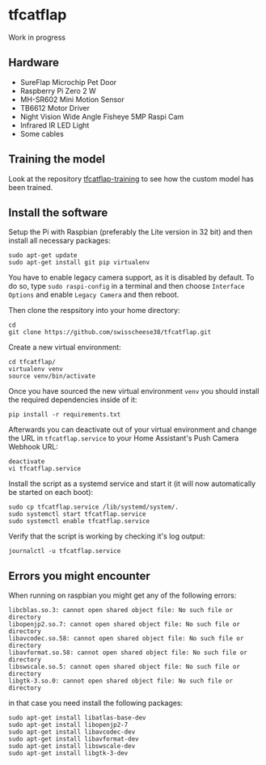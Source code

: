 # tfcatflap
Work in progress

## Hardware

* SureFlap Microchip Pet Door
* Raspberry Pi Zero 2 W
* MH-SR602 Mini Motion Sensor
* TB6612 Motor Driver
* Night Vision Wide Angle Fisheye 5MP Raspi Cam
* Infrared IR LED Light
* Some cables

## Training the model
Look at the repository [tfcatflap-training](https://github.com/swisscheese38/tfcatflap-training) to see how the custom model has been trained.

## Install the software
Setup the Pi with Raspbian (preferably the Lite version in 32 bit) and then install all necessary packages:
```
sudo apt-get update 
sudo apt-get install git pip virtualenv
```
You have to enable legacy camera support, as it is disabled by default. To do so, type `sudo raspi-config` in a terminal and then choose `Interface Options` and enable `Legacy Camera` and then reboot.

Then clone the respsitory into your home directory:
```
cd
git clone https://github.com/swisscheese38/tfcatflap.git
```

Create a new virtual environment:
```
cd tfcatflap/
virtualenv venv
source venv/bin/activate
```

Once you have sourced the new virtual environment `venv` you should install the required dependencies inside of it:
```
pip install -r requirements.txt
```

Afterwards you can deactivate out of your virtual environment and change the URL in `tfcatflap.service` to your Home Assistant's Push Camera Webhook URL:
```
deactivate
vi tfcatflap.service
```

Install the script as a systemd service and start it (it will now automatically be started on each boot):
```
sudo cp tfcatflap.service /lib/systemd/system/.
sudo systemctl start tfcatflap.service
sudo systemctl enable tfcatflap.service
```

Verify that the script is working by checking it's log output:
```
journalctl -u tfcatflap.service
```

## Errors you might encounter
When running on raspbian you might get any of the following errors:
```
libcblas.so.3: cannot open shared object file: No such file or directory
libopenjp2.so.7: cannot open shared object file: No such file or directory
libavcodec.so.58: cannot open shared object file: No such file or directory
libavformat.so.58: cannot open shared object file: No such file or directory
libswscale.so.5: cannot open shared object file: No such file or directory
libgtk-3.so.0: cannot open shared object file: No such file or directory
```
in that case you need install the following packages:
```
sudo apt-get install libatlas-base-dev
sudo apt-get install libopenjp2-7
sudo apt-get install libavcodec-dev
sudo apt-get install libavformat-dev
sudo apt-get install libswscale-dev
sudo apt-get install libgtk-3-dev
```